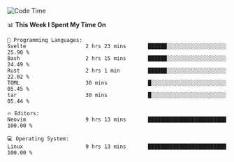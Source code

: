 <!-- [![Top Langs](https://github-readme-stats.vercel.app/api/top-langs/?username=gagahsyuja&theme=dracula&hide_border=true&border_radius=7)](https://github.com/anuraghazra/github-readme-stats) -->

<!--START_SECTION:waka-->
![Code Time](http://img.shields.io/badge/Code%20Time-651%20hrs%2016%20mins-blue)

📊 **This Week I Spent My Time On** 

```text
💬 Programming Languages: 
Svelte                   2 hrs 23 mins       ██████░░░░░░░░░░░░░░░░░░░   25.90 % 
Bash                     2 hrs 15 mins       ██████░░░░░░░░░░░░░░░░░░░   24.49 % 
Rust                     2 hrs 1 min         ██████░░░░░░░░░░░░░░░░░░░   22.02 % 
TOML                     30 mins             █░░░░░░░░░░░░░░░░░░░░░░░░   05.45 % 
tar                      30 mins             █░░░░░░░░░░░░░░░░░░░░░░░░   05.44 % 

🔥 Editors: 
Neovim                   9 hrs 13 mins       █████████████████████████   100.00 % 

💻 Operating System: 
Linux                    9 hrs 13 mins       █████████████████████████   100.00 % 
```


<!--END_SECTION:waka-->
